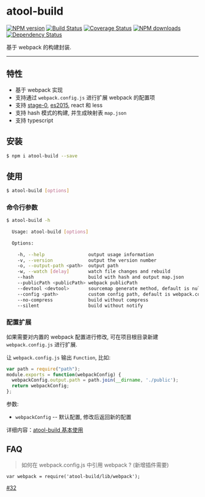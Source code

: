 # atool-build

[![NPM version](https://img.shields.io/npm/v/atool-build.svg?style=flat)](https://npmjs.org/package/atool-build)
[![Build Status](https://img.shields.io/travis/ant-tool/atool-build.svg?style=flat)](https://travis-ci.org/ant-tool/atool-build)
[![Coverage Status](https://img.shields.io/coveralls/ant-tool/atool-build.svg?style=flat)](https://coveralls.io/r/ant-tool/atool-build)
[![NPM downloads](http://img.shields.io/npm/dm/atool-build.svg?style=flat)](https://npmjs.org/package/atool-build)
[![Dependency Status](https://david-dm.org/ant-tool/atool-build.svg)](https://david-dm.org/ant-tool/atool-build)

基于 webpack 的构建封装.

----

## 特性

- 基于 webpack 实现
- 支持通过 `webpack.config.js` 进行扩展 webpack 的配置项
- 支持 [stage-0](https://babeljs.io/docs/plugins/preset-stage-0), [es2015](https://babeljs.io/docs/plugins/preset-es2015), react 和 less
- 支持 hash 模式的构建, 并生成映射表 `map.json`  
- 支持 typescript

## 安装

```bash
$ npm i atool-build --save
```

## 使用

```bash
$ atool-build [options]
```

### 命令行参数

```bash
$ atool-build -h
  
  Usage: atool-build [options]
  
  Options:
  
    -h, --help                output usage information
    -v, --version             output the version number
    -o, --output-path <path>  output path
    -w, --watch [delay]       watch file changes and rebuild
    --hash                    build with hash and output map.json
    --publicPath <publicPath> webpack publicPath
    --devtool <devtool>       sourcemap generate method, default is null
    --config <path>           custom config path, default is webpack.config.js
    --no-compress             build without compress 
    --silent                  build without notify
```

### 配置扩展

如果需要对内置的 webpack 配置进行修改, 可在项目根目录新建 `webpack.config.js` 进行扩展.


让 `webpack.config.js` 输出 `Function`, 比如:

```javascript
var path = require("path");
module.exports = function(webpackConfig) {
  webpackConfig.output.path = path.join(__dirname, './public');
  return webpackConfig;
};
```

参数:

- `webpackConfig` -- 默认配置, 修改后返回新的配置


详细内容：[atool-build 基本使用](http://ant-tool.github.io/atool-build.html)


## FAQ

> 如何在 webpack.config.js 中引用 webpack ? (新增插件需要) 

`var webpack = require('atool-build/lib/webpack');`

[#32](https://github.com/ant-tool/atool-build/issues/32)
